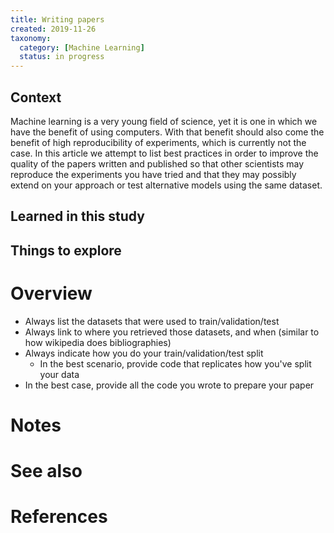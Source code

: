 ```yaml
---
title: Writing papers
created: 2019-11-26
taxonomy:
  category: [Machine Learning]
  status: in progress
---
```


## Context
Machine learning is a very young field of science, yet it is one in which we have the benefit of using computers. With that benefit should also come the benefit of high reproducibility of experiments, which is currently not the case. In this article we attempt to list best practices in order to improve the quality of the papers written and published so that other scientists may reproduce the experiments you have tried and that they may possibly extend on your approach or test alternative models using the same dataset.

## Learned in this study

## Things to explore

# Overview
* Always list the datasets that were used to train/validation/test
* Always link to where you retrieved those datasets, and when (similar to how wikipedia does bibliographies)
* Always indicate how you do your train/validation/test split
	* In the best scenario, provide code that replicates how you've split your data
* In the best case, provide all the code you wrote to prepare your paper

# Notes

# See also

# References
